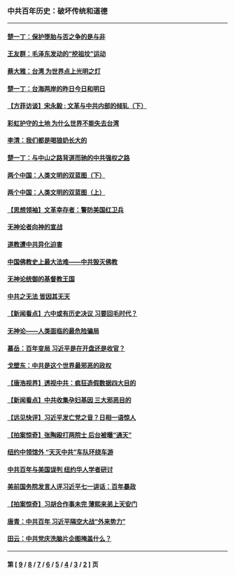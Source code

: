 ### 中共百年历史：破坏传统和道德
---
#### [楚一丁：保护堕胎与否之争的是与非](../../pages/nf1176114/n13815642.md?10150430) 
#### [王友群：毛泽东发动的“挖祖坟”运动](../../pages/nf1176114/n13723639.md?10150430) 
#### [蔡大雅：台湾 为世界点上光明之灯](../../pages/nf1176114/n13531530.md?10150430) 
#### [楚一丁：台海两岸的昨日今日和明日](../../pages/nf1176114/n13531468.md?10150430) 
#### [【方菲访谈】宋永毅 : 文革与中共内部的倾轧（下）](../../pages/nf1176114/n13486836.md?10150430) 
#### [彩虹护守的土地 为什么世界不能失去台湾](../../pages/nf1176114/n13476849.md?10150430) 
#### [李清：我们都是喝狼奶长大的](../../pages/nf1176114/n13471478.md?10150430) 
#### [楚一丁：与中山之路背道而驰的中共强权之路](../../pages/nf1176114/n13437270.md?10150430) 
#### [两个中国：人类文明的双蓝图（下）](../../pages/nf1176114/n13423132.md?10150430) 
#### [两个中国：人类文明的双蓝图（上）](../../pages/nf1176114/n13422687.md?10150430) 
#### [【思想领袖】文革幸存者：警防美国红卫兵](../../pages/nf1176114/n13339289.md?10150430) 
#### [无神论者向神的宣战](../../pages/nf1176114/n13281535.md?10150430) 
#### [道教遭中共异化迫害](../../pages/nf1176114/n13281463.md?10150430) 
#### [中国佛教史上最大法难——中共毁灭佛教](../../pages/nf1176114/n13281397.md?10150430) 
#### [无神论统御的基督教王国](../../pages/nf1176114/n13281280.md?10150430) 
#### [中共之无法 皆因其无天](../../pages/nf1176114/n13281088.md?10150430) 
#### [【新闻看点】六中或有历史决议 习要回毛时代？](../../pages/nf1176114/n13222895.md?10150430) 
#### [无神论——人类面临的最危险骗局](../../pages/nf1176114/n13196137.md?10150430) 
#### [慕岳：百年变局 习近平是在开盘还是收官？](../../pages/nf1176114/n13206516.md?10150430) 
#### [戈壁东：中共是这个世界最邪恶的政权](../../pages/nf1176114/n13085641.md?10150430) 
#### [【唐浩视界】透视中共：疯狂造假数据四大目的](../../pages/nf1176114/n13080590.md?10150430) 
#### [【新闻看点】中共收集孕妇基因 三大邪恶目的](../../pages/nf1176114/n13077182.md?10150430) 
#### [【远见快评】习近平发亡党之音？日相一语惊人](../../pages/nf1176114/n13074809.md?10150430) 
#### [【拍案惊奇】张陶殴打两院士 后台被曝“通天”](../../pages/nf1176114/n13070496.md?10150430) 
#### [纽约中领馆外 “天灭中共”车队环绕车游](../../pages/nf1176114/n13070693.md?10150430) 
#### [中共百年与美国误判 纽约华人学者研讨](../../pages/nf1176114/n13067969.md?10150430) 
#### [美前国务院发言人评习近平七一讲话：百年暴政](../../pages/nf1176114/n13066986.md?10150430) 
#### [【拍案惊奇】习胡合作事未完 薄熙来弟上天安门](../../pages/nf1176114/n13065867.md?10150430) 
#### [唐青：中共百年 习近平隔空大战“外来势力”](../../pages/nf1176114/n13065976.md?10150430) 
#### [田云：中共党庆洗脑片企图掩盖什么？](../../pages/nf1176114/n13064395.md?10150430) 

---
#### 第 [ [9](./9.md?10150430) / [8](./8.md?10150430) / [7](./7.md?10150430) / [6](./6.md?10150430) / [5](./5.md?10150430) / [4](./4.md?10150430) / [3](./3.md?10150430) / [2](./2.md?10150430) ] 页
